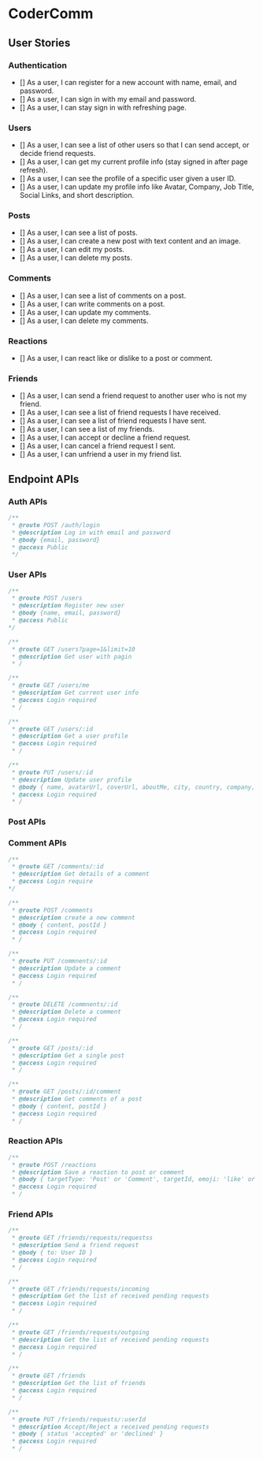 # CoderComm

## User Stories

### Authentication

- [] As a user, I can register for a new account with name, email, and password.
- [] As a user, I can sign in with my email and password.
- [] As a user, I can stay sign in with refreshing page.

### Users

- [] As a user, I can see a list of other users so that I can send accept, or decide friend requests.
- [] As a user, I can get my current profile info (stay signed in after page refresh).
- [] As a user, I can see the profile of a specific user given a user ID.
- [] As a user, I can update my profile info like Avatar, Company, Job Title, Social Links, and short description.

### Posts

- [] As a user, I can see a list of posts.
- [] As a user, I can create a new post with text content and an image.
- [] As a user, I can edit my posts.
- [] As a user, I can delete my posts.

### Comments

- [] As a user, I can see a list of comments on a post.
- [] As a user, I can write comments on a post.
- [] As a user, I can update my comments.
- [] As a user, I can delete my comments.

### Reactions

- [] As a user, I can react like or dislike to a post or comment.

### Friends

- [] As a user, I can send a friend request to another user who is not my friend.
- [] As a user, I can see a list of friend requests I have received.
- [] As a user, I can see a list of friend requests I have sent.
- [] As a user, I can see a list of my friends.
- [] As a user, I can accept or decline a friend request.
- [] As a user, I can cancel a friend request I sent.
- [] As a user, I can unfriend a user in my friend list.

## Endpoint APIs

### Auth APIs

```javascript
/**
 * @route POST /auth/login
 * @description Log in with email and password
 * @body {email, password}
 * @access Public
 */
```

### User APIs

```javascript
/**
 * @route POST /users
 * @description Register new user
 * @body {name, email, password}
 * @access Public
*/
```

```javascript
/**
 * @route GET /users?page=1&limit=10
 * @description Get user with pagin
 * /
```

```javascript
/**
 * @route GET /users/me
 * @description Get current user info
 * @access Login required
 * /
```

```javascript
/**
 * @route GET /users/:id
 * @description Get a user profile
 * @access Login required
 * /
```

```javascript
/**
 * @route PUT /users/:id
 * @description Update user profile
 * @body { name, avatarUrl, coverUrl, aboutMe, city, country, company, jobTitle, facebookLink, instagramLink, linkedinLink, twitterLink }
 * @access Login required
 * /
```

### Post APIs

### Comment APIs

```javascript
/**
 * @route GET /comments/:id
 * @description Get details of a comment
 * @access Login require
*/
```

```javascript
/**
 * @route POST /comments
 * @description create a new comment
 * @body { content, postId }
 * @access Login required
 * /
```

```javascript
/**
 * @route PUT /commnents/:id
 * @description Update a comment
 * @access Login required
 * /
```

```javascript
/**
 * @route DELETE /commnents/:id
 * @description Delete a comment
 * @access Login required
 * /
```

```javascript
/**
 * @route GET /posts/:id
 * @description Get a single post
 * @access Login required
 * /
```

```javascript
/**
 * @route GET /posts/:id/comment
 * @description Get comments of a post
 * @body { content, postId }
 * @access Login required
 * /
```
### Reaction APIs

```javascript
/**
 * @route POST /reactions
 * @description Save a reaction to post or comment
 * @body { targetType: 'Post' or 'Comment', targetId, emoji: 'like' or 'dislike' }
 * @access Login required
 * /
```
### Friend APIs

```javascript
/**
 * @route GET /friends/requests/requestss
 * @description Send a friend request
 * @body { to: User ID }
 * @access Login required
 * /
```

```javascript
/**
 * @route GET /friends/requests/incoming
 * @description Get the list of received pending requests
 * @access Login required
 * /
```

```javascript
/**
 * @route GET /friends/requests/outgoing
 * @description Get the list of received pending requests
 * @access Login required
 * /
```

```javascript
/**
 * @route GET /friends
 * @description Get the list of friends
 * @access Login required
 * /
```

```javascript
/**
 * @route PUT /friends/requests/:userId
 * @description Accept/Reject a received pending requests
 * @body { status 'accepted' or 'declined' }
 * @access Login required
 * /
```

